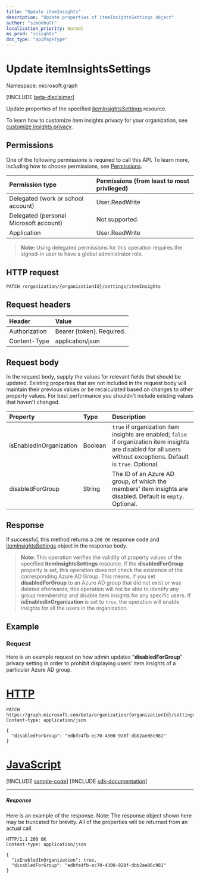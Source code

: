 ```yaml
---
title: "Update itemInsights"
description: "Update properties of itemInsightsSettings object"
author: "simonhult"
localization_priority: Normal
ms.prod: "insights"
doc_type: "apiPageType"
---
```


# Update itemInsightsSettings

Namespace: microsoft.graph

[!INCLUDE [beta-disclaimer](../../includes/beta-disclaimer.md)]

Update properties of the specified [itemInsightsSettings](../resources/iteminsightssettings.md) resource.

To learn how to customize item insights privacy for your organization, see [customize insights privacy](/graph/insights-customize-item-insights-privacy?view=graph-rest-1.0). 

## Permissions

One of the following permissions is required to call this API. To learn more, including how to choose permissions, see [Permissions](/graph/permissions-reference).

|Permission type      | Permissions (from least to most privileged)              |
|:--------------------|:---------------------------------------------------------|
|Delegated (work or school account) | User.ReadWrite |
|Delegated (personal Microsoft account) | Not supported.    |
|Application | User.ReadWrite |

>**Note:** Using delegated permissions for this operation requires the signed-in user to have a global administrator role.

## HTTP request
<!-- { "blockType": "ignored" } -->

```http
PATCH /organization/{organizationId}/settings/itemInsights
```

## Request headers

| Header       | Value|
|:-----------|:------|
| Authorization  | Bearer {token}. Required.  |
| Content-Type  | application/json  |

## Request body

In the request body, supply the values for relevant fields that should be updated. Existing properties that are not included in the request body will maintain their previous values or be recalculated based on changes to other property values. For best performance you shouldn't include existing values that haven't changed.

| Property	   | Type	|Description|
|:---------------|:--------|:----------|
|isEnabledInOrganization|Boolean| `true` if organization item insights are enabled; `false` if organization item insights are disabled for all users without exceptions. Default is `true`. Optional.|
|disabledForGroup|String| The ID of an Azure AD group, of which the members' item insights are disabled. Default is `empty`. Optional.|

## Response

If successful, this method returns a `200 OK` response code and [itemInsightsSettings](../resources/iteminsightssettings.md) object in the response body.

>**Note:** This operation verifies the validity of property values of the specified **itemInsightsSettings** resource. If the **disabledForGroup** property is set, this operation does not check the existence of the corresponding Azure AD Group. This means, if you set **disabledForGroup** to an Azure AD group that did not exist or was deleted afterwards, this operation will not be able to identify any group membership and disable item insights for any specific users. If **isEnabledInOrganization** is set to `true`, the operation will enable insights for all the users in the organization. 

## Example 

### Request

Here is an example request on how admin updates "**disabledForGroup**" privacy setting in order to prohibit displaying users' item insights of a particular Azure AD group.

# [HTTP](#tab/http)
<!-- {
  "blockType": "request",
  "name": "update_iteminsightssettings"
}-->

```http
PATCH https://graph.microsoft.com/beta/organization/{organizationId}/settings/itemInsights
Content-type: application/json

{
  "disabledForGroup": "edbfe4fb-ec70-4300-928f-dbb2ae86c981"
}
```
# [JavaScript](#tab/javascript)
[!INCLUDE [sample-code](../includes/snippets/javascript/update-iteminsightssettings-javascript-snippets.md)]
[!INCLUDE [sdk-documentation](../includes/snippets/snippets-sdk-documentation-link.md)]

---


##### Response

Here is an example of the response. Note: The response object shown here may be truncated for brevity. All of the properties will be returned from an actual call.
<!-- {
  "blockType": "response",
  "truncated": true,
  "@odata.type": "microsoft.graph.itemInsightsSettings",
  "name": "update_iteminsightssettings"
} -->

```http
HTTP/1.1 200 OK
Content-type: application/json

{
  "isEnabledInOrganization": true,
  "disabledForGroup": "edbfe4fb-ec70-4300-928f-dbb2ae86c981"
}
```
